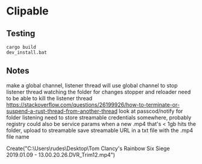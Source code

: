 # Clipable

## Testing

```Batch
cargo build
dev_install.bat
```

## Notes

make a global channel, listener thread will use global channel to stop
listener thread watching the folder for changes
stopper and reloader need to be able to kill the listener thread 
https://stackoverflow.com/questions/26199926/how-to-terminate-or-suspend-a-rust-thread-from-another-thread
look at passcod/notify for folder listening
need to store streamable credentials somewhere, probably registry
could also be service params
when a new .mp4 that's < 1gb hits the folder, upload to streamable
save streamable URL in a txt file with the .mp4 file name

Create("C:\\Users\\rudes\\Desktop\\Tom Clancy\'s Rainbow Six  Siege 2019.01.09 - 13.00.20.26.DVR_Trim12.mp4")